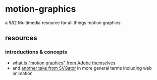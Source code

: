 # motion-graphics
a 582 Multimedia resource for all things motion graphics.

## resources
### introductions & concepts
  - [what is "motion graphics" from Adobe themselves](https://www.adobe.com/uk/creativecloud/animation/discover/motion-graphics.html)
  - and [another take from SVGator](https://www.svgator.com/blog/motion-design-basics-guide/) in more general terms including web animation